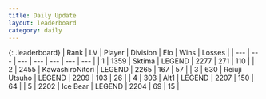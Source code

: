 ```yaml
---
title: Daily Update
layout: leaderboard
category: daily
---
```


{: .leaderboard}
| Rank | LV | Player | Division | Elo | Wins | Losses |
| --- | --- | --- | --- | --- | --- | --- |
| <span data-change="1">1</span> | 1359 | <span title="ID: 353063">Sktima</span> | LEGEND | <span data-change="20">2277</span> | <span data-change="4">271</span> | <span data-change="0">110</span> |
| <span data-change="-1">2</span> | 2455 | <span title="ID: 164871">KawashiroNitori</span> | LEGEND | <span data-change="-11">2265</span> | <span data-change="6">167</span> | <span data-change="2">57</span> |
| <span data-change="0">3</span> | 630 | <span title="ID: 335720">Reiuji Utsuho</span> | LEGEND | <span data-change="-3">2209</span> | <span data-change="2">103</span> | <span data-change="1">26</span> |
| <span data-change="0">4</span> | 303 | <span title="ID: 443550">Alt1</span> | LEGEND | <span data-change="0">2207</span> | <span data-change="0">150</span> | <span data-change="0">64</span> |
| <span data-change="0">5</span> | 2202 | <span title="ID: 417840">Ice Bear</span> | LEGEND | <span data-change="0">2204</span> | <span data-change="0">69</span> | <span data-change="0">15</span> |